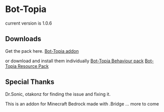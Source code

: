 # Bot-Topia

current version is 1.0.6

## Downloads

Get the pack here.
[Bot-Topia addon](https://github.com/drewcifer/bot-topia/raw/main/Bot-Topia.mcaddon)

or download and install them individually
[Bot-Topia Behaviour pack](https://github.com/drewcifer/bot-topia/raw/main/BP%20Bot-Topia.mcpack)
[Bot-Topia Resource Pack](https://github.com/drewcifer/bot-topia/raw/main/RP%20Bot-Topia.mcpack)


## Special Thanks

Dr.Sonic, otakonz
for finding the issue and fixing it.

This is an addon for Minecraft Bedrock made with .Bridge ... more to come

